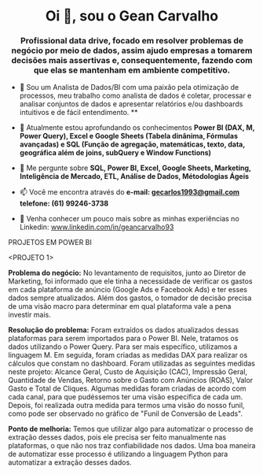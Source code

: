 
<h1 align="center">Oi 👋, sou o Gean Carvalho</h1>
<h3 align="center"> Profissional data drive, focado em resolver problemas de negócio por meio de dados, assim ajudo empresas a tomarem decisões mais assertivas e, consequentemente, fazendo com que elas se mantenham em ambiente competitivo.</h3>

- 🔭 Sou um Analista de Dados/BI com uma paixão pela otimização de processos, meu trabalho como analista de dados é coletar, processar e analisar conjuntos de dados e apresentar relatórios e/ou dashboards intuitivos e de fácil entendimento. **

- 🌱 Atualmente estou aprofundando os conhecimentos **Power BI (DAX, M, Power Query), Excel e Google Sheets (Tabela dinânima, Fórmulas avançadas) e SQL (Função de agregação, matemáticas, texto, data, geográfica além de joins, subQuery e Window Functions)**

- 💬 Me pergunte sobre **SQL, Power BI, Excel, Google Sheets, Marketing, Inteligência de Mercado, ETL, Análise de Dados, Métodologias Ágeis**

- 📫 Você me encontra através do **e-mail: gecarlos1993@gmail.com telefone: (61) 99246-3738**

- 📄 Venha conhecer um pouco mais sobre as minhas experiências no Linkedin: www.linkedin.com/in/geancarvalho93


PROJETOS EM POWER BI


<PROJETO 1>

**Problema do negócio:**
No levantamento de requisitos, junto ao Diretor de Marketing, foi informado que ele tinha a necessidade de verificar os gastos em cada plataforma de anúncio (Google Ads e Facebook Ads) e ter esses dados sempre atualizados. Além dos gastos, o tomador de decisão precisa de uma visão macro para determinar em qual plataforma vale a pena investir mais.

**Resolução do problema:**
Foram extraídos os dados atualizados dessas plataformas para serem importados para o Power BI. Nele, tratamos os dados utilizando o Power Query. Para ser mais específico, utilizamos a linguagem M. Em seguida, foram criadas as medidas DAX para realizar os cálculos que constam no dashboard. Foram utilizadas as seguintes medidas neste projeto: Alcance Geral, Custo de Aquisição (CAC), Impressão Geral, Quantidade de Vendas, Retorno sobre o Gasto com Anúncios (ROAS), Valor Gasto e Total de Cliques. Algumas medidas foram criadas de acordo com cada canal, para que pudéssemos ter uma visão específica de cada um. Depois, foi realizada outra medida para termos uma visão do nosso funil, como pode ser observado no gráfico de "Funil de Conversão de Leads".

**Ponto de melhoria:**
Temos que utilizar algo para automatizar o processo de extração desses dados, pois ele precisa ser feito manualmente nas plataformas, o que não nos traz confiabilidade nos dados.
Uma boa maneira de automatizar esse processo é utilizando a linguagem Python para automatizar a extração desses dados.
